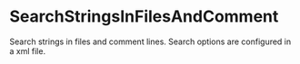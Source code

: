 # SearchStringsInFilesAndComment
Search strings in files and comment lines. Search options are configured in a xml file.
